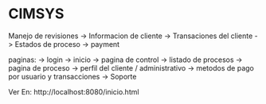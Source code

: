 # CIMSYS

Manejo de revisiones
->  Informacion de cliente
->  Transaciones del cliente
->  Estados de proceso
->  payment

paginas:
-> login
-> inicio
-> pagina de control
-> listado de procesos
-> pagina de proceso
-> perfil del cliente / administrativo
-> metodos de pago por usuario y transacciones
-> Soporte

Ver En:
http://localhost:8080/inicio.html
